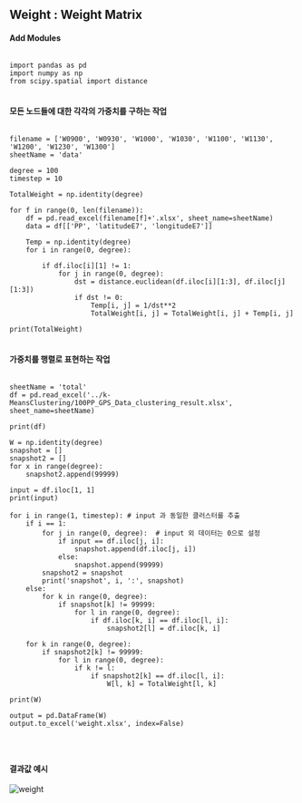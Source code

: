 ## Weight : Weight Matrix

#### Add Modules
<pre>
<code>
import pandas as pd
import numpy as np
from scipy.spatial import distance
</code>
</pre>

#### 모든 노드들에 대한 각각의 가중치를 구하는 작업
<pre>
<code>
filename = ['W0900', 'W0930', 'W1000', 'W1030', 'W1100', 'W1130', 'W1200', 'W1230', 'W1300']
sheetName = 'data'

degree = 100
timestep = 10

TotalWeight = np.identity(degree)

for f in range(0, len(filename)):
    df = pd.read_excel(filename[f]+'.xlsx', sheet_name=sheetName)
    data = df[['PP', 'latitudeE7', 'longitudeE7']]

    Temp = np.identity(degree)
    for i in range(0, degree):

        if df.iloc[i][1] != 1:
            for j in range(0, degree):
                dst = distance.euclidean(df.iloc[i][1:3], df.iloc[j][1:3])
                if dst != 0:
                    Temp[i, j] = 1/dst**2
                    TotalWeight[i, j] = TotalWeight[i, j] + Temp[i, j]

print(TotalWeight)
</code>
</pre>

#### 가중치를 행렬로 표현하는 작업 
<pre>
<code>
sheetName = 'total'
df = pd.read_excel('../k-MeansClustering/100PP_GPS_Data_clustering_result.xlsx', sheet_name=sheetName)

print(df)

W = np.identity(degree)
snapshot = []
snapshot2 = []
for x in range(degree):
    snapshot2.append(99999)

input = df.iloc[1, 1]
print(input)

for i in range(1, timestep): # input 과 동일한 클러스터를 추출
    if i == 1:
        for j in range(0, degree):  # input 외 데이터는 0으로 설정
            if input == df.iloc[j, i]:
                snapshot.append(df.iloc[j, i])
            else:
                snapshot.append(99999)
        snapshot2 = snapshot
        print('snapshot', i, ':', snapshot)
    else:
        for k in range(0, degree):
            if snapshot[k] != 99999:
                for l in range(0, degree):
                    if df.iloc[k, i] == df.iloc[l, i]:
                        snapshot2[l] = df.iloc[k, i]

    for k in range(0, degree):
        if snapshot2[k] != 99999:
            for l in range(0, degree):
                if k != l:
                    if snapshot2[k] == df.iloc[l, i]:
                        W[l, k] = TotalWeight[l, k]

print(W)

output = pd.DataFrame(W)
output.to_excel('weight.xlsx', index=False)
</pre>
</code>

#### 결과값 예시

![weight](https://user-images.githubusercontent.com/66988643/87216934-20656400-c37f-11ea-81fe-386019795e6a.PNG)
